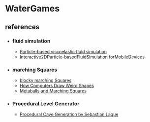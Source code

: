 # WaterGames


## references
- ### fluid simulation 
  - [Particle-based viscoelastic fluid simulation](https://www.researchgate.net/publication/220789321_Particle-based_viscoelastic_fluid_simulation)
  - [Interactive2DParticle-basedFluidSimulation forMobileDevices](http://www.diva-portal.org/smash/get/diva2:676516/FULLTEXT01.pdf)

- ### marching Squares
  - [blocky marching Squares](https://youtu.be/yOgIncKp0BE?list=PLFt_AvWsXl0eZgMK_DT5_biRkWXftAOf9)
  - [How Computers Draw Weird Shapes](https://youtu.be/6oMZb3yP_H8)
  - [Metaballs and Marching Squares](https://jamie-wong.com/2014/08/19/metaballs-and-marching-squares/)

- ### Procedural Level Generator
  - [Procedural Cave Generation by Sebastian Lague](https://www.youtube.com/watch?v=v7yyZZjF1z4&list=PLFt_AvWsXl0eZgMK_DT5_biRkWXftAOf9)
 
 
